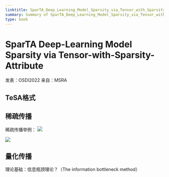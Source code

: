 ```yaml
---
linktitle: SparTA_Deep_Learning_Model_Sparsity_via_Tensor_with_Sparsity_Attribute
summary: Summary of SparTA_Deep_Learning_Model_Sparsity_via_Tensor_with_Sparsity_Attribute
type: book
---
```

# SparTA Deep-Learning Model Sparsity via Tensor-with-Sparsity-Attribute
发表：OSDI2022
来自：MSRA
## TeSA格式

## 稀疏传播
稀疏传播举例：
![](SparTA_Deep_Learning_Model_Sparsity_via_Tensor_with_Sparsity_Attribute-1662366905654.jpeg)

![](SparTA_Deep_Learning_Model_Sparsity_via_Tensor_with_Sparsity_Attribute-1662366924069.jpeg)

## 量化传播
理论基础：信息瓶颈理论？（The information bottleneck method）
